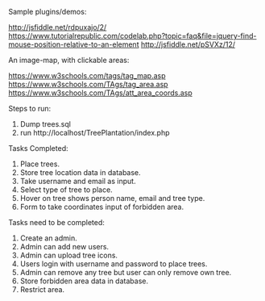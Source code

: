 Sample plugins/demos:

http://jsfiddle.net/rdpuxajo/2/
https://www.tutorialrepublic.com/codelab.php?topic=faq&file=jquery-find-mouse-position-relative-to-an-element
http://jsfiddle.net/pSVXz/12/

An image-map, with clickable areas:

https://www.w3schools.com/tags/tag_map.asp
https://www.w3schools.com/TAgs/tag_area.asp
https://www.w3schools.com/TAgs/att_area_coords.asp

Steps to run:
1. Dump trees.sql
2. run http://localhost/TreePlantation/index.php

Tasks Completed: 
1. Place trees.
2. Store tree location data in database.
3. Take username and email as input.
4. Select type of tree to place.
5. Hover on tree shows person name, email and tree type.
6. Form to take coordinates input of forbidden area.

Tasks need to be completed:
1. Create an admin.
2. Admin can add new users.
3. Admin can upload tree icons.
4. Users login with username and password to place trees.
5. Admin can remove any tree but user can only remove own tree.
6. Store forbidden area data in database.
7. Restrict area.
